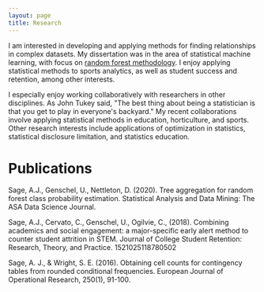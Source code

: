 ```yaml
---
layout: page
title: Research
---
```


I am interested in developing and applying methods for finding relationships in complex datasets. My dissertation was in the area of statistical machine learning, with focus on <a href="https://www.stat.berkeley.edu/~breiman/RandomForests/cc_home.htm"> random forest methodology</a>. I enjoy applying statistical methods to sports analytics, as well as student success and retention, among other interests. 

I especially enjoy working collaboratively with researchers in other disciplines. As John Tukey said, "The best thing about being a statistician is that you get to play in everyone's backyard." My recent collaborations involve applying statistical methods in education, horticulture, and sports. Other research interests include applications of optimization in statistics, statistical disclosure limitation, and statistics education.

# Publications

Sage, A.J., Genschel, U., Nettleton, D. (2020). Tree aggregation for random forest class probability estimation. Statistical Analysis and Data Mining: The ASA Data Science Journal. 

Sage, A.J., Cervato, C., Genschel, U., Ogilvie, C., (2018). Combining academics and social engagement: a major-specific early alert method to counter student attrition in STEM. Journal of College Student Retention: Research, Theory, and Practice. 1521025118780502

Sage, A. J., & Wright, S. E. (2016). Obtaining cell counts for contingency tables from rounded conditional frequencies. European Journal of Operational Research, 250(1), 91-100.
